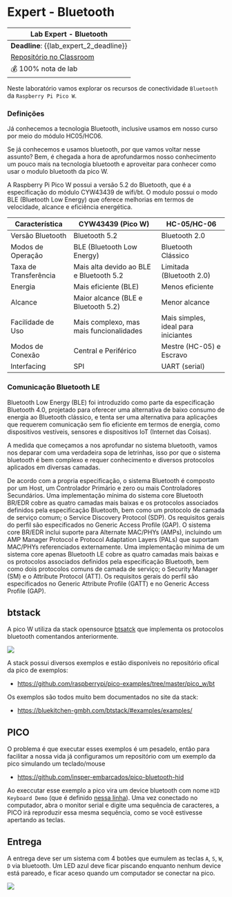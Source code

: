 # Expert - Bluetooth

| Lab Expert - Bluetooth                                 |
|--------------------------------------------------------|
| **Deadline**: {{lab_expert_2_deadline}}                |
| [Repositório no Classroom]({{lab_expert_2_classroom}}) |
| 💰 100% nota de lab                                    |

Neste laboratório vamos explorar os recursos de conectividade `Bluetooth` da `Raspberry Pi Pico W`. 

### Definições

Já conhecemos a tecnologia Bluetooth, inclusive usamos em nosso curso por meio do módulo HC05/HC06. 

Se já conhecemos e usamos bluetooth, por que vamos voltar nesse assunto? Bem, é chegada a hora de aprofundarmos nosso conhecimento um pouco mais na tecnologia bluetooth e aproveitar para conhecer como usar o modulo bluetooth da pico W.

A Raspberry Pi Pico W possui a versão 5.2 do Bluetooth, que é a especificação do módulo CYW43439 de wifi/bt. O modulo possui o modo BLE (Bluetooth Low Energy) que oferece melhorias em termos de velocidade, alcance e eficiência energética. 

| Característica   | CYW43439 (Pico W) | HC-05/HC-06   |
|------------------|-------------------|---------------|
| Versão Bluetooth | Bluetooth 5.2     | Bluetooth 2.0 |
Modos de Operação	| BLE (Bluetooth Low Energy)	| Bluetooth Clássico | 
Taxa de Transferência	| Mais alta devido ao BLE e Bluetooth 5.2	| Limitada (Bluetooth 2.0) | 
Energia	| Mais eficiente (BLE)	| Menos eficiente | 
Alcance	| Maior alcance (BLE e Bluetooth 5.2)	| Menor alcance | 
Facilidade de Uso	| Mais complexo, mas mais funcionalidades	| Mais simples, ideal para iniciantes | 
Modos de Conexão	| Central e Periférico	| Mestre (HC-05) e Escravo | 
Interfacing	| SPI	| UART (serial) | 

### Comunicação Bluetooth LE

Bluetooth Low Energy (BLE) foi introduzido como parte da especificação Bluetooth 4.0, projetado para oferecer uma alternativa de baixo consumo de energia ao Bluetooth clássico, e tenta ser uma alternativa para aplicações que requerem comunicação sem fio eficiente em termos de energia, como dispositivos vestíveis, sensores e dispositivos IoT (Internet das Coisas).

A medida que começamos a nos aprofundar no sistema bluetooth, vamos nos deparar com uma verdadeira sopa de letrinhas, isso por que o sistema bluetooth é bem complexo e requer conhecimento e diversos protocolos aplicados em diversas camadas. 

De acordo com a propria especificação, o sistema Bluetooth é composto por um Host, um Controlador Primário e zero ou mais Controladores Secundários. Uma implementação mínima do sistema core Bluetooth BR/EDR cobre as quatro camadas mais baixas e os protocolos associados definidos pela especificação Bluetooth, bem como um protocolo de camada de serviço comum; o Service Discovery Protocol (SDP). Os requisitos gerais do perfil são especificados no Generic Access Profile (GAP). O sistema core BR/EDR inclui suporte para Alternate MAC/PHYs (AMPs), incluindo um AMP Manager Protocol e Protocol Adaptation Layers (PALs) que suportam MAC/PHYs referenciados externamente. Uma implementação mínima de um sistema core apenas Bluetooth LE cobre as quatro camadas mais baixas e os protocolos associados definidos pela especificação Bluetooth, bem como dois protocolos comuns de camada de serviço; o Security Manager (SM) e o Attribute Protocol (ATT). Os requisitos gerais do perfil são especificados no Generic Attribute Profile (GATT) e no Generic Access Profile (GAP).

## btstack

A pico W utiliza da stack opensource [btsatck](https://github.com/bluekitchen/btstack) que implementa os protocolos bluetooth comentandos anteriormente. 

![](https://bluekitchen-gmbh.com/wp-content/uploads/2025/04/slider-1.jpg)

A stack possui diversos exemplos e estão disponíveis no repositório ofical da pico de exemplos:

- https://github.com/raspberrypi/pico-examples/tree/master/pico_w/bt

Os exemplos são todos muito bem documentados no site da stack:

- https://bluekitchen-gmbh.com/btstack/#examples/examples/

## PICO

O problema é que executar esses exemplos é um pesadelo, então para facilitar a nossa vida já configuramos um repositório com um exemplo da pico simulando um teclado/mouse

-  https://github.com/insper-embarcados/pico-bluetooth-hid

Ao execcutar esse exemplo a pico vira um device bluetooth com nome `HID Keyboard Demo` (que é definido [nessa linha](https://github.com/insper-embarcados/pico-bluetooth-hid/blob/6ff3aee36b4a619c2d9e8927a8ab1f90d525dff8/hid/hid_keyboard_demo.c#L421C1-L421C63)). Uma vez conectado no computador, abra o monitor serial e digite uma sequência de caracteres, a PICO irá reproduzir essa mesma sequência, como se você estivesse apertando as teclas.


## Entrega

A entrega deve ser um sistema com 4 botões que eumulem as teclas `A`, `S`, `W`, `D` via bluetooth. Um LED azul deve ficar piscando enquanto nenhum device está pareado, e ficar aceso quando um computador se conectar na pico.

![](imgs-blt/lab-blt.png)
